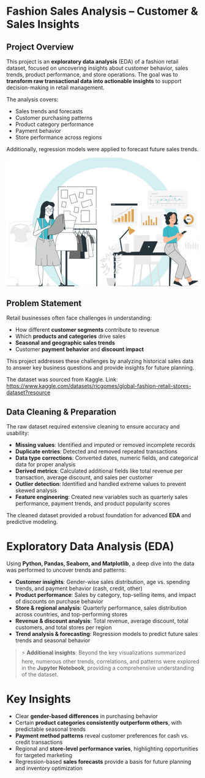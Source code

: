 #
# Fashion Sales Analysis – Customer & Sales Insights


## Project Overview

This project is an **exploratory data analysis** (EDA) of a fashion retail dataset, focused on uncovering insights about customer behavior, sales trends, product performance, and store operations. The goal was to **transform raw transactional data into actionable insights** to support decision-making in retail management.

The analysis covers:

- Sales trends and forecasts
- Customer purchasing patterns
- Product category performance
- Payment behavior
- Store performance across regions

Additionally, regression models were applied to forecast future sales trends.

![Fashion Sales Analysis Overview](https://github.com/nevinka-wickramasinghe/Fashion_Sales_Analysis/blob/main/overview.webp)

## Problem Statement

Retail businesses often face challenges in understanding:

- How different **customer segments** contribute to revenue
- Which **products and categories** drive sales
- **Seasonal and geographic sales trends**
- Customer **payment behavior** and **discount impact**

This project addresses these challenges by analyzing historical sales data to answer key business questions and provide insights for future planning.

The dataset was sourced from Kaggle. Link: https://www.kaggle.com/datasets/ricgomes/global-fashion-retail-stores-dataset?resource


## Data Cleaning & Preparation

The raw dataset required extensive cleaning to ensure accuracy and usability:

- **Missing values**: Identified and imputed or removed incomplete records  
- **Duplicate entries**: Detected and removed repeated transactions  
- **Data type corrections**: Converted dates, numeric fields, and categorical data for proper analysis  
- **Derived metrics**: Calculated additional fields like total revenue per transaction, average discount, and sales per customer  
- **Outlier detection**: Identified and handled extreme values to prevent skewed analysis  
- **Feature engineering**: Created new variables such as quarterly sales performance, payment trends, and product popularity scores  

The cleaned dataset provided a robust foundation for advanced **EDA** and predictive modeling.


# Exploratory Data Analysis (EDA)

Using **Python, Pandas, Seaborn, and Matplotlib**, a deep dive into the data was performed to uncover trends and patterns:

- **Customer insights**: Gender-wise sales distribution, age vs. spending trends, and payment behavior (cash, credit, other)  
- **Product performance**: Sales by category, top-selling items, and impact of discounts on purchase behavior  
- **Store & regional analysis**: Quarterly performance, sales distribution across countries, and top-performing stores  
- **Revenue & discount analysis**: Total revenue, average discount, total customers, and total stores per region  
- **Trend analysis & forecasting**: Regression models to predict future sales trends and seasonal behavior  

> ⚡ **Additional insights**: Beyond the key visualizations summarized here, numerous other trends, correlations, and patterns were explored in the **Jupyter Notebook**, providing a comprehensive understanding of the dataset.


# Key Insights

- Clear **gender-based differences** in purchasing behavior  
- Certain **product categories consistently outperform others**, with predictable seasonal trends  
- **Payment method patterns** reveal customer preferences for cash vs. credit transactions  
- Regional and **store-level performance varies**, highlighting opportunities for targeted marketing  
- Regression-based **sales forecasts** provide a basis for future planning and inventory optimization

